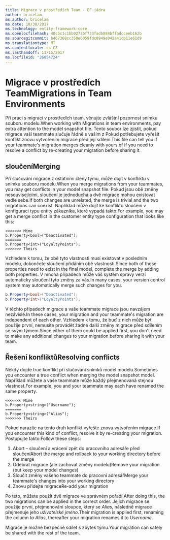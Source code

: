 ```yaml
---
title: Migrace v prostředích Team - EF jádra
author: bricelam
ms.author: bricelam
ms.date: 10/30/2017
ms.technology: entity-framework-core
ms.openlocfilehash: 40cbc1c1bb0273bf733fadb884bffadcceeb162b
ms.sourcegitcommit: b467368cc350e6059fdc0949e042a41cb11e61d9
ms.translationtype: MT
ms.contentlocale: cs-CZ
ms.lasthandoff: 11/15/2017
ms.locfileid: "26054724"
---
```

<a name="migrations-in-team-environments"></a><span data-ttu-id="6481f-102">Migrace v prostředích Team</span><span class="sxs-lookup"><span data-stu-id="6481f-102">Migrations in Team Environments</span></span>
===============================
<span data-ttu-id="6481f-103">Při práci s migrací v prostředích team, věnujte zvláštní pozornost snímku souboru modelu.</span><span class="sxs-lookup"><span data-stu-id="6481f-103">When working with Migrations in team environments, pay extra attention to the model snapshot file.</span></span> <span data-ttu-id="6481f-104">Tento soubor lze zjistit, pokud migrace vaší teammate slučuje řádně s vaším z Pokud potřebujete vyřešit konflikt znovu vytvořením migrace před její sdílení.</span><span class="sxs-lookup"><span data-stu-id="6481f-104">This file can tell you if your teammate's migration merges cleanly with yours of if you need to resolve a conflict by re-creating your migration before sharing it.</span></span>

<a name="merging"></a><span data-ttu-id="6481f-105">sloučení</span><span class="sxs-lookup"><span data-stu-id="6481f-105">Merging</span></span>
-------
<span data-ttu-id="6481f-106">Při slučování migrace z ostatními členy týmu, může dojít v konfliktu v snímku souboru modelu.</span><span class="sxs-lookup"><span data-stu-id="6481f-106">When you merge migrations from your teammates, you may get conflicts in your model snapshot file.</span></span> <span data-ttu-id="6481f-107">Pokud jsou obě změny nesouvisejícími, sloučení je jednoduchá a dvě migrace mohou existovat vedle sebe.</span><span class="sxs-lookup"><span data-stu-id="6481f-107">If both changes are unrelated, the merge is trivial and the two migrations can coexist.</span></span> <span data-ttu-id="6481f-108">Například může dojít ke konfliktu sloučení v konfiguraci typu entity zákazníka, které vypadá takto:</span><span class="sxs-lookup"><span data-stu-id="6481f-108">For example, you may get a merge conflict in the customer entity type configuration that looks like this:</span></span>

    <<<<<<< Mine
    b.Property<bool>("Deactivated");
    =======
    b.Property<int>("LoyaltyPoints");
    >>>>>>> Theirs

<span data-ttu-id="6481f-109">Vzhledem k tomu, že obě tyto vlastnosti musí existovat v posledním modelu, dokončete sloučení přidáním obě vlastnosti.</span><span class="sxs-lookup"><span data-stu-id="6481f-109">Since both of these properties need to exist in the final model, complete the merge by adding both properties.</span></span> <span data-ttu-id="6481f-110">V mnoha případech může váš systém správy verzí automaticky sloučení tyto změny za vás.</span><span class="sxs-lookup"><span data-stu-id="6481f-110">In many cases, your version control system may automatically merge such changes for you.</span></span>

``` csharp
b.Property<bool>("Deactivated");
b.Property<int>("LoyaltyPoints");
```

<span data-ttu-id="6481f-111">V těchto případech migrace a vaše teammate migrace jsou navzájem nezávislé.</span><span class="sxs-lookup"><span data-stu-id="6481f-111">In these cases, your migration and your teammate's migration are independent of each other.</span></span> <span data-ttu-id="6481f-112">Vzhledem k tomu, že buď z nich může být použije první, nemusíte provádět žádné další změny migrace před sdílením se svým týmem.</span><span class="sxs-lookup"><span data-stu-id="6481f-112">Since either of them could be applied first, you don't need to make any additional changes to your migration before sharing it with your team.</span></span>

<a name="resolving-conflicts"></a><span data-ttu-id="6481f-113">Řešení konfliktů</span><span class="sxs-lookup"><span data-stu-id="6481f-113">Resolving conflicts</span></span>
-------------------
<span data-ttu-id="6481f-114">Někdy dojde true konflikt při slučování snímků model modelu.</span><span class="sxs-lookup"><span data-stu-id="6481f-114">Sometimes you encounter a true conflict when merging the model snapshot model.</span></span> <span data-ttu-id="6481f-115">Například můžete a vaše teammate může každý přejmenovaná stejnou vlastnost.</span><span class="sxs-lookup"><span data-stu-id="6481f-115">For example, you and your teammate may each have renamed the same property.</span></span>

    <<<<<<< Mine
    b.Property<string>("Username");
    =======
    b.Property<string>("Alias");
    >>>>>>> Theirs

<span data-ttu-id="6481f-116">Pokud narazíte na tento druh konflikt vyřešte znovu vytvořením migrace.</span><span class="sxs-lookup"><span data-stu-id="6481f-116">If you encounter this kind of conflict, resolve it by re-creating your migration.</span></span> <span data-ttu-id="6481f-117">Postupujte takto:</span><span class="sxs-lookup"><span data-stu-id="6481f-117">Follow these steps:</span></span>

1. <span data-ttu-id="6481f-118">Abort – sloučení a vrácení zpět do pracovního adresáře před sloučení</span><span class="sxs-lookup"><span data-stu-id="6481f-118">Abort the merge and rollback to your working directory before the merge</span></span>
2. <span data-ttu-id="6481f-119">Odebrat migrace (ale zachovat změny modelu)</span><span class="sxs-lookup"><span data-stu-id="6481f-119">Remove your migration (but keep your model changes)</span></span>
3. <span data-ttu-id="6481f-120">Sloučit změny vašeho teammate do pracovní adresář</span><span class="sxs-lookup"><span data-stu-id="6481f-120">Merge your teammate's changes into your working directory</span></span>
4. <span data-ttu-id="6481f-121">Znovu přidejte migrace</span><span class="sxs-lookup"><span data-stu-id="6481f-121">Re-add your migration</span></span>

<span data-ttu-id="6481f-122">Po této, můžete použít dvě migrace ve správném pořadí.</span><span class="sxs-lookup"><span data-stu-id="6481f-122">After doing this, the two migrations can be applied in the correct order.</span></span> <span data-ttu-id="6481f-123">Jejich migrace se použije první, přejmenování sloupce, který se *Alias*, následně migrace přejmenuje jeho *uživatelské jméno*.</span><span class="sxs-lookup"><span data-stu-id="6481f-123">Their migration is applied first, renaming the column to *Alias*, thereafter your migration renames it to *Username*.</span></span>

<span data-ttu-id="6481f-124">Migrace je možné bezpečně sdílet s zbytek týmu.</span><span class="sxs-lookup"><span data-stu-id="6481f-124">Your migration can safely be shared with the rest of the team.</span></span>
